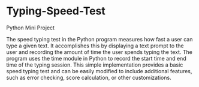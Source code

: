 # Typing-Speed-Test
Python Mini Project

The speed typing test in the Python program measures how fast a user can type a given text. It accomplishes this by displaying a text prompt to the user and recording the amount of time the user spends typing the text. The program uses the time module in Python to record the start time and end time of the typing session.
This simple implementation provides a basic speed typing test and can be easily modified to include additional features, such as error checking, score calculation, or other customizations.
